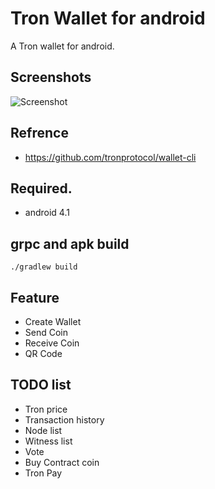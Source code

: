 # Tron Wallet for android

A Tron wallet for android.

## Screenshots
![Screenshot](https://github.com/lky1001/tron-android-wallet/blob/develop/screenshots/device-2018-04-27-215149.png=300x)

## Refrence
- https://github.com/tronprotocol/wallet-cli

## Required.
 - android 4.1
 
## grpc and apk build
```
./gradlew build
```

## Feature
- Create Wallet
- Send Coin
- Receive Coin
- QR Code

## TODO list
- Tron price
- Transaction history
- Node list
- Witness list
- Vote
- Buy Contract coin
- Tron Pay